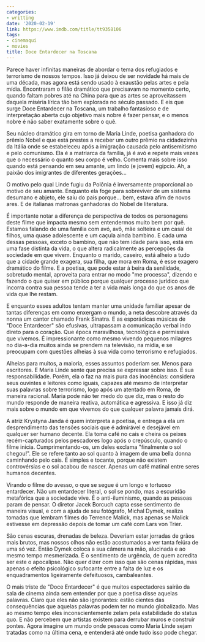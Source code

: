 ```yaml
---
categories:
- writting
date: '2020-02-19'
link: https://www.imdb.com/title/tt9358106
tags:
- cinemaqui
- movies
title: Doce Entardecer na Toscana
---
```


Parece haver infinitas maneiras de abordar o tema dos refugiados e terrorismo de nossos tempos. Isso já deixou de ser novidade há mais de uma década, mas agora está sendo usado à exaustão pelas artes e pela mídia. Encontraram o filão dramático que precisavam no momento certo, quando faltam pobres até na China para que as artes se aproveitassem daquela miséria lírica tão bem explorada no século passado. E eis que surge Doce Entardecer na Toscana, um trabalho fantasioso e de interpretação aberta cujo objetivo mais nobre é fazer pensar, e o menos nobre é não saber exatamente sobre o quê.

Seu núcleo dramático gira em torno de Maria Linde, poetisa ganhadora do prêmio Nobel e que está prestes a receber um outro prêmio na cidadezinha da Itália onde se estabeleceu após a imigração causada pelo antisemitismo e pelo comunismo. Ela é a matriarca da família, já é avó e repete mais vezes que o necessário o quanto seu corpo é velho. Comenta mais sobre isso quando está pensando em seu amante, um lindo (e jovem) egípcio. Ah, a paixão dos imigrantes de diferentes gerações...

O motivo pelo qual Linde fugiu da Polônia é inversamente proporcional ao motivo de seu amante. Enquanto ela foge para sobreviver de um sistema desumano e abjeto, ele saiu do país porque... bem, estava afim de novos ares. E de italianas matronas ganhadoras do Nobel de literatura.

É importante notar a diferença de perspectiva de todos os personagens deste filme que impacta mesmo sem entendermos muito bem por quê. Estamos falando de uma família com avó, avô, mãe solteira e um casal de filhos, uma quase adolescente e um caçula ainda bambino. E cada uma dessas pessoas, exceto o bambino, que não tem idade para isso, está em uma fase distinta da vida, o que altera radicalmente as percepções da sociedade em que vivem. Enquanto o marido, caseiro, está alheio a tudo que a cidade grande exagera, sua filha, que mora em Roma, é esse exagero dramático do filme. E a poetisa, que pode estar à beira da senilidade, sobretudo mental, aproveita para entrar no modo "me processa", dizendo e fazendo o que quiser em público porque qualquer processo jurídico que incorra contra sua pessoa tende a ter a vida mais longa do que os anos de vida que lhe restam.

E enquanto esses adultos tentam manter uma unidade familiar apesar de tantas diferenças em como enxergam o mundo, a neta descobre através da nonna um cantor chamado Frank Sinatra. E as esporádicas músicas de "Doce Entardecer" são efusivas, ultrapassam a comunicação verbal indo direto para o coração. Que época maravilhosa, tecnológica e permissiva que vivemos. É impressionante como mesmo vivendo pequenos milagres no dia-a-dia muitos ainda se prendem na televisão, na mídia, e se preocupam com questões alheias à sua vida como terrorismo e refugiados.

Alheias para muitos, a maioria, esses assuntos poderiam ser. Menos para escritores. E Maria Linde sente que precisa se expressar sobre isso. É sua responsabilidade. Porém, ela o faz na mais pura das inocências: considera seus ouvintes e leitores como iguais, capazes até mesmo de interpretar suas palavras sobre terrorismo, logo após um atentado em Roma, de maneira racional. Maria pode não ter medo do que diz, mas o resto do mundo responde de maneira reativa, automática e agressiva. E isso já diz mais sobre o mundo em que vivemos do que qualquer palavra jamais dirá.

A atriz Krystyna Janda é quem interpreta a poetisa, e entrega a ela um desprendimento das tensões sociais que é admirável e desejável em qualquer ser humano decente. Ela toma café no cais e cheira os peixes recém-capturados pelos pescadores logo após o crepúsculo, quando o filme inicia. Cumprimentando-os, um deles exclama "finalmente o sol chegou!". Ele se refere tanto ao sol quanto à imagem de uma bella donna caminhando pelo cais. É simples e tocante, porque não existem controvérsias e o sol acabou de nascer. Apenas um café matinal entre seres humanos decentes.

Virando o filme do avesso, o que se segue é um longo e tortuoso entardecer. Não um entardecer literal, o sol se pondo, mas a escuridão metafórica que a sociedade vive. É o anti-iluminismo, quando as pessoas param de pensar. O diretor Jacek Borcuch capta esse sentimento de maneira visual, e com a ajuda de seu fotógrafo, Michal Dymek, realiza tomadas que lembram filmes do Terrence Malick, mas apenas se Malick estivesse em depressão depois de tomar um café com Lars von Trier.

São cenas escuras, drenadas de beleza. Deveriam estar jorradas de grãos mais brutos, mas nossos olhos não estão acostumados a ver tanta feiúra de uma só vez. Então Dymek coloca a sua câmera na mão, alucinada e ao mesmo tempo mesmerizada. É o sentimento de urgência, de quem acredita ser este o apocalipse. Não quer dizer com isso que são cenas rápidas, mas apenas o efeito psicológico sufocante entre a falta de luz e os enquadramentos ligeiramente defeituosos, cambaleantes.

O mais triste de "Doce Entardecer" é que muitos espectadores sairão da sala de cinema ainda sem entender por que a poetisa disse aquelas palavras. Claro que eles não são ignorantes: estão cientes das consequências que aquelas palavras podem ter no mundo globalizado. Mas ao mesmo tempo eles inconscientemente zelam pela estabilidade do status quo. E não percebem que artistas existem para derrubar muros e construir pontes. Agora imagine um mundo onde pessoas como Maria Linde sejam tratadas como na última cena, e entenderá até onde tudo isso pode chegar.